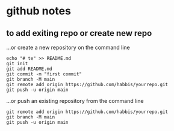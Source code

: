 # github notes


## to add exiting repo or create new repo 


…or create a new repository on the command line
```
echo "# te" >> README.md
git init
git add README.md
git commit -m "first commit"
git branch -M main
git remote add origin https://github.com/habbis/yourrepo.git
git push -u origin main
```
…or push an existing repository from the command line
```
git remote add origin https://github.com/habbis/yourrepo.git
git branch -M main
git push -u origin main
```
